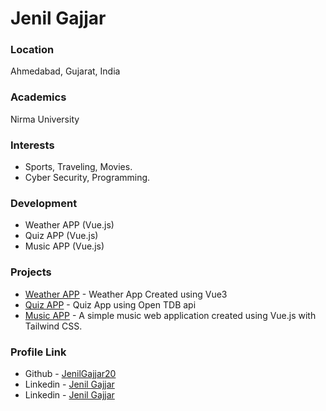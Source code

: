 # Jenil Gajjar

### Location

Ahmedabad, Gujarat, India

### Academics

Nirma University

### Interests

- Sports, Traveling, Movies.
- Cyber Security, Programming.

### Development

- Weather APP (Vue.js)
- Quiz APP (Vue.js)
- Music APP (Vue.js)

### Projects

- [Weather APP](https://github.com/JenilGajjar20/weather-app) - Weather App Created using Vue3
- [Quiz APP](https://github.com/JenilGajjar20/quiz-app) - Quiz App using Open TDB api
- [Music APP](https://github.com/JenilGajjar20/music-app) - A simple music web application created using Vue.js with Tailwind CSS.

### Profile Link

- Github - [JenilGajjar20](https://github.com/JenilGajjar20)
- Linkedin - [Jenil Gajjar](https://www.linkedin.com/in/jenilgajjar/)
- Linkedin - [Jenil Gajjar](https://twitter.com/gajjar_jenil)
